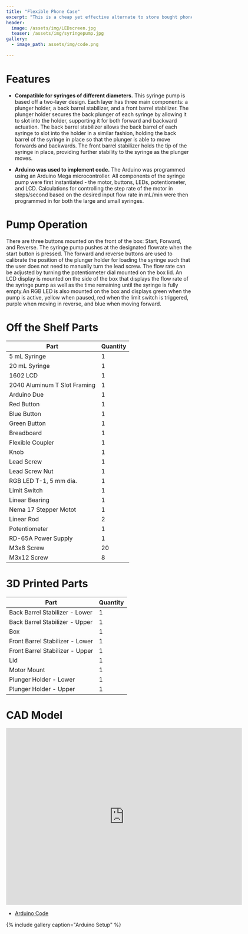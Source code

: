 ```yaml
---
title: "Flexible Phone Case"
excerpt: "This is a cheap yet effective alternate to store bought phone cases"
header:
  image: /assets/img/LEDscreen.jpg
  teaser: /assets/img/syringepump.jpg
gallery:
  - image_path: assets/img/code.png
   
---
```


  
  # Features


* **Compatible for syringes of different diameters.** This syringe pump is based off a two-layer design. Each layer has three main components: a plunger holder, a back barrel stabilizer, and a front barrel stabilizer. The plunger holder secures the back plunger of each syringe by allowing it to slot into the holder, supporting it for both forward and backward actuation. The back barrel stabilizer allows the back barrel of each syringe to slot into the holder in a similar fashion, holding the back barrel of the syringe in place so that the plunger is able to move forwards and backwards. The front barrel stabilizer holds the tip of the syringe in place, providing further stability to the syringe as the plunger moves.

* **Arduino was used to implement code.** The Arduino was programmed using an Arduino Mega microcontroller. All components of the syringe pump were first instantiated - the motor, buttons, LEDs, potentiometer, and LCD. Calculations for controlling the step rate of the motor in steps/second based on the desired input flow rate in mL/min were then programmed in for both the large and small syringes. 

# Pump Operation


There are three buttons mounted on the front of the box: Start, Forward, and Reverse. The syringe pump pushes at the designated flowrate when the start button is pressed. The forward and reverse buttons are used to calibrate the position of the plunger holder for loading the syringe such that the user does not need to manually turn the lead screw. The flow rate can be adjusted by turning the potentiometer dial mounted on the box lid. An LCD display is mounted on the side of the box that displays the flow rate of the syringe pump as well as the time remaining until the syringe is fully empty.An RGB LED is also mounted on the box and displays green when the pump is active, yellow when paused, red when the limit switch is triggered, purple when moving in reverse, and blue when moving forward.

# Off the Shelf Parts


| Part | Quantity |
| --- | --- |
| 5 mL Syringe | 1|
| 20 mL Syringe | 1 |
| 1602 LCD | 1 |
| 2040 Aluminum T Slot Framing | 1 |
| Arduino Due | 1 |
| Red Button | 1 |
| Blue Button | 1 |
| Green Button | 1 |
| Breadboard | 1 |
| Flexible Coupler| 1 |
| Knob | 1 |
| Lead Screw | 1 |
| Lead Screw Nut | 1 |
| RGB LED T-1, 5 mm dia. | 1 |
| Limit Switch | 1 |
| Linear Bearing | 1 |
| Nema 17 Stepper Motot | 1 |
| Linear Rod | 2 |
| Potentiometer | 1 |
| RD-65A Power Supply | 1 |
| M3x8 Screw | 20 |
| M3x12 Screw | 8 |

# 3D Printed Parts


| Part | Quantity |
| --- | --- |
| Back Barrel Stabilizer - Lower | 1 |
| Back Barrel Stabilizer - Upper | 1 |
| Box | 1 |
| Front Barrel Stabilizer - Lower | 1 |
| Front Barrel Stabilizer - Upper | 1 |
| Lid | 1 |
| Motor Mount | 1 |
| Plunger Holder - Lower | 1 |
| Plunger Holder - Upper | 1 |


# CAD Model
<iframe src="https://vanderbilt643.autodesk360.com/shares/public/SH35dfcQT936092f0e430b83a7ea45015764?mode=embed" width="640" height="480" allowfullscreen="true" webkitallowfullscreen="true" mozallowfullscreen="true"  frameborder="0"></iframe>



* [Arduino Code](https://online.flippingbook.com/view/300185945/)

{% include gallery caption="Arduino Setup" %}
